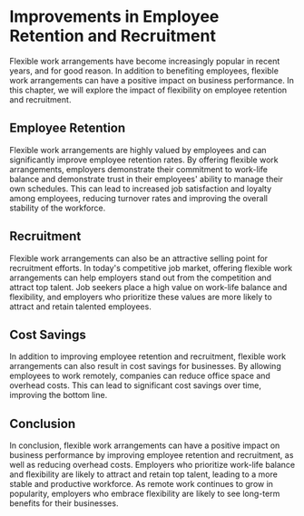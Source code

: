 Improvements in Employee Retention and Recruitment
============================================================================================================

Flexible work arrangements have become increasingly popular in recent years, and for good reason. In addition to benefiting employees, flexible work arrangements can have a positive impact on business performance. In this chapter, we will explore the impact of flexibility on employee retention and recruitment.

Employee Retention
------------------

Flexible work arrangements are highly valued by employees and can significantly improve employee retention rates. By offering flexible work arrangements, employers demonstrate their commitment to work-life balance and demonstrate trust in their employees' ability to manage their own schedules. This can lead to increased job satisfaction and loyalty among employees, reducing turnover rates and improving the overall stability of the workforce.

Recruitment
-----------

Flexible work arrangements can also be an attractive selling point for recruitment efforts. In today's competitive job market, offering flexible work arrangements can help employers stand out from the competition and attract top talent. Job seekers place a high value on work-life balance and flexibility, and employers who prioritize these values are more likely to attract and retain talented employees.

Cost Savings
------------

In addition to improving employee retention and recruitment, flexible work arrangements can also result in cost savings for businesses. By allowing employees to work remotely, companies can reduce office space and overhead costs. This can lead to significant cost savings over time, improving the bottom line.

Conclusion
----------

In conclusion, flexible work arrangements can have a positive impact on business performance by improving employee retention and recruitment, as well as reducing overhead costs. Employers who prioritize work-life balance and flexibility are likely to attract and retain top talent, leading to a more stable and productive workforce. As remote work continues to grow in popularity, employers who embrace flexibility are likely to see long-term benefits for their businesses.
